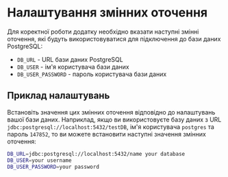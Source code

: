 # Налаштування змінних оточення

Для коректної роботи додатку необхідно вказати наступні змінні оточення, які будуть використовуватися для підключення до бази даних PostgreSQL:

- `DB_URL` - URL бази даних PostgreSQL
- `DB_USER` - ім'я користувача бази даних
- `DB_USER_PASSWORD` - пароль користувача бази даних

## Приклад налаштувань

Встановіть значення цих змінних оточення відповідно до налаштувань вашої бази даних. Наприклад, якщо ви використовуєте базу даних з URL `jdbc:postgresql://localhost:5432/testDB`, ім'я користувача `postgres` та пароль `147852`, то ви можете встановити наступні значення змінних оточення:

```bash
DB_URL=jdbc:postgresql://localhost:5432/name your database
DB_USER=your username
DB_USER_PASSWORD=your password